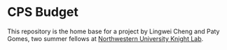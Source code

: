 # CPS Budget
This repository is the home base for a project by Lingwei Cheng and Paty Gomes, two summer fellows at [Northwestern University Knight Lab](http://knightlab.northwestern.edu).

